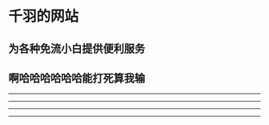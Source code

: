 # 千羽的网站
## 为各种免流小白提供便利服务
啊哈哈哈哈哈哈能打死算我输
----------------------
----------------
----------------
------------
---------
